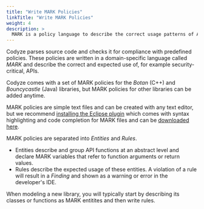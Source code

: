 ```yaml
---
title: "Write MARK Policies"
linkTitle: "Write MARK Policies"
weight: 4
description: >
  MARK is a policy language to describe the correct usage patterns of API or libraries-
---
```


Codyze parses source code and checks it for compliance with predefined policies. These policies are written in a domain-specific language called _MARK_ and describe the correct and expected use of, for example security-critical, APIs.

Codyze comes with a set of MARK policies for the _Botan_ (C++) and _Bouncycastle_ (Java) libraries, but MARK policies for other libraries can be added anytime.

MARK policies are simple text files and can be created with any text editor, but we recommend [installing the Eclipse plugin](installation) which comes with syntax highlighting and code completion for MARK files and can be [downloaded here]().

MARK policies are separated into _Entities_ and _Rules_.

* Entities describe and group API functions at an abstract level and declare MARK variables that refer to function arguments or return values.
* Rules describe the expected usage of these entities. A violation of a rule will result in a _Finding_ and shown as a warning or error in the developer's IDE.

When modeling a new library, you will typically start by describing its classes or functions as MARK entitites and then write rules.